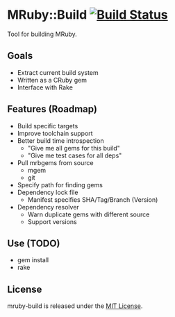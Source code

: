 # MRuby::Build [![Build Status](https://travis-ci.org/zzak/mruby-build.svg?branch=master)](https://travis-ci.org/zzak/mruby-build)

Tool for building MRuby.

## Goals

* Extract current build system
* Written as a CRuby gem
* Interface with Rake

## Features (Roadmap)

* Build specific targets
* Improve toolchain support
* Better build time introspection
  * "Give me all gems for this build"
  * "Give me test cases for all deps"
* Pull mrbgems from source
  * mgem
  * git
* Specify path for finding gems
* Dependency lock file
  * Manifest specifies SHA/Tag/Branch (Version)
* Dependency resolver
  * Warn duplicate gems with different source
  * Support versions

## Use (TODO)

* gem install
* rake

## License

mruby-build is released under the [MIT License](http://www.opensource.org/licenses/MIT).
